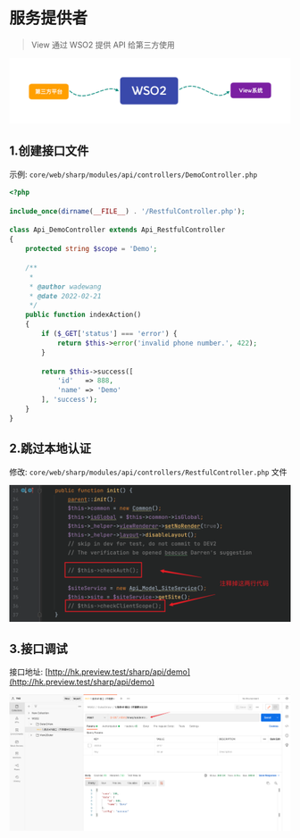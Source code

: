# 服务提供者

> View 通过 WSO2 提供 API 给第三方使用

![](/image/screenshots/wso2/provider/mind.png)

## 1.创建接口文件

示例: `core/web/sharp/modules/api/controllers/DemoController.php`

```php
<?php

include_once(dirname(__FILE__) . '/RestfulController.php');

class Api_DemoController extends Api_RestfulController
{
    protected string $scope = 'Demo';

    /**
     *
     * @author wadewang
     * @date 2022-02-21
     */
    public function indexAction()
    {
        if ($_GET['status'] === 'error') {
            return $this->error('invalid phone number.', 422);
        }

        return $this->success([
            'id'   => 888,
            'name' => 'Demo'
        ], 'success');
    }
}
```

## 2.跳过本地认证
修改: `core/web/sharp/modules/api/controllers/RestfulController.php` 文件

![](/image/screenshots/wso2/provider/1.png)


## 3.接口调试

接口地址: [http://hk.preview.test/sharp/api/demo](http://hk.preview.test/sharp/api/demo)

![](/image/screenshots/wso2/provider/2.png)